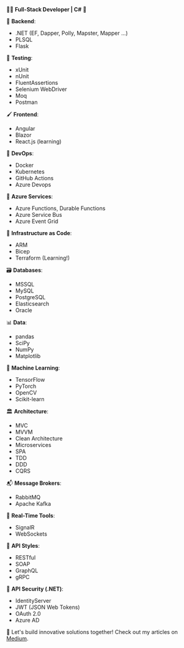 
👨‍💻 **Full-Stack Developer | C#** 🚀

🔨 **Backend**: 
- .NET (EF, Dapper, Polly, Mapster, Mapper ...)
- PLSQL
- Flask

🧪 **Testing**: 
- xUnit
- nUnit
- FluentAssertions
- Selenium WebDriver
- Moq
- Postman

🖌️ **Frontend**: 
- Angular
- Blazor
- React.js (learning)

🚀 **DevOps**: 
- Docker
- Kubernetes
- GitHub Actions
- Azure Devops

🚀 **Azure Services**: 
- Azure Functions, Durable Functions
- Azure Service Bus
- Azure Event Grid

🔧 **Infrastructure as Code**: 
- ARM
- Bicep
- Terraform (Learning!)

🗃️ **Databases**: 
- MSSQL
- MySQL
- PostgreSQL
- Elasticsearch
- Oracle

📊 **Data**: 
- pandas
- SciPy
- NumPy
- Matplotlib

🧠 **Machine Learning**: 
- TensorFlow
- PyTorch
- OpenCV
- Scikit-learn

🏛️ **Architecture**: 
- MVC
- MVVM
- Clean Architecture
- Microservices
- SPA
- TDD
- DDD
- CQRS

📬 **Message Brokers**: 
- RabbitMQ
- Apache Kafka

🚀 **Real-Time Tools**: 
- SignalR
- WebSockets

🚀 **API Styles**: 
- RESTful
- SOAP
- GraphQL
- gRPC

🔐 **API Security (.NET)**: 
- IdentityServer
- JWT (JSON Web Tokens)
- OAuth 2.0
- Azure AD

🌟 Let's build innovative solutions together! Check out my articles on [Medium](https://medium.com/@nikitinsn6).
